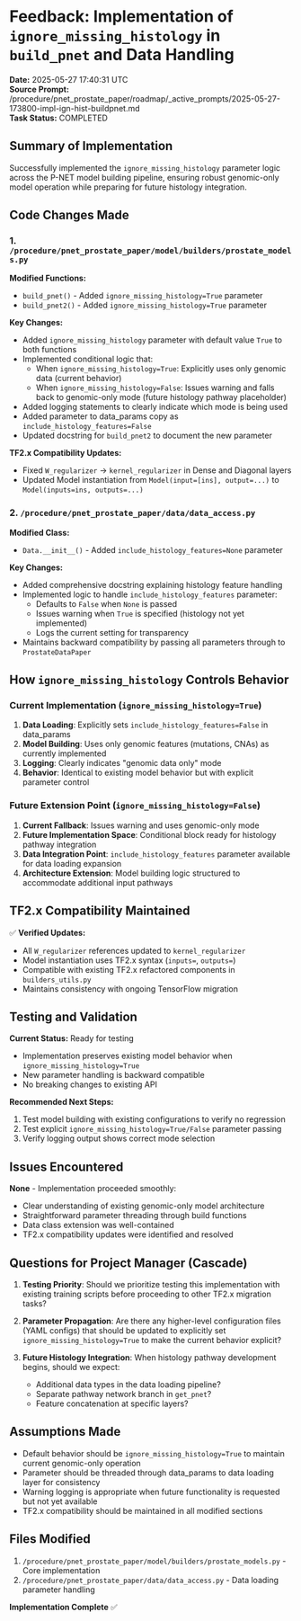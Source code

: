 # Feedback: Implementation of `ignore_missing_histology` in `build_pnet` and Data Handling

**Date:** 2025-05-27 17:40:31 UTC  
**Source Prompt:** /procedure/pnet_prostate_paper/roadmap/_active_prompts/2025-05-27-173800-impl-ign-hist-buildpnet.md  
**Task Status:** COMPLETED  

## Summary of Implementation

Successfully implemented the `ignore_missing_histology` parameter logic across the P-NET model building pipeline, ensuring robust genomic-only model operation while preparing for future histology integration.

## Code Changes Made

### 1. `/procedure/pnet_prostate_paper/model/builders/prostate_models.py`

**Modified Functions:**
- `build_pnet()` - Added `ignore_missing_histology=True` parameter
- `build_pnet2()` - Added `ignore_missing_histology=True` parameter

**Key Changes:**
- Added `ignore_missing_histology` parameter with default value `True` to both functions
- Implemented conditional logic that:
  - When `ignore_missing_histology=True`: Explicitly uses only genomic data (current behavior)
  - When `ignore_missing_histology=False`: Issues warning and falls back to genomic-only mode (future histology pathway placeholder)
- Added logging statements to clearly indicate which mode is being used
- Added parameter to data_params copy as `include_histology_features=False`
- Updated docstring for `build_pnet2` to document the new parameter

**TF2.x Compatibility Updates:**
- Fixed `W_regularizer` → `kernel_regularizer` in Dense and Diagonal layers
- Updated Model instantiation from `Model(input=[ins], output=...)` to `Model(inputs=ins, outputs=...)`

### 2. `/procedure/pnet_prostate_paper/data/data_access.py`

**Modified Class:**
- `Data.__init__()` - Added `include_histology_features=None` parameter

**Key Changes:**
- Added comprehensive docstring explaining histology feature handling
- Implemented logic to handle `include_histology_features` parameter:
  - Defaults to `False` when `None` is passed
  - Issues warning when `True` is specified (histology not yet implemented)
  - Logs the current setting for transparency
- Maintains backward compatibility by passing all parameters through to `ProstateDataPaper`

## How `ignore_missing_histology` Controls Behavior

### Current Implementation (`ignore_missing_histology=True`)
1. **Data Loading**: Explicitly sets `include_histology_features=False` in data_params
2. **Model Building**: Uses only genomic features (mutations, CNAs) as currently implemented
3. **Logging**: Clearly indicates "genomic data only" mode
4. **Behavior**: Identical to existing model behavior but with explicit parameter control

### Future Extension Point (`ignore_missing_histology=False`)
1. **Current Fallback**: Issues warning and uses genomic-only mode
2. **Future Implementation Space**: Conditional block ready for histology pathway integration
3. **Data Integration Point**: `include_histology_features` parameter available for data loading expansion
4. **Architecture Extension**: Model building logic structured to accommodate additional input pathways

## TF2.x Compatibility Maintained

✅ **Verified Updates:**
- All `W_regularizer` references updated to `kernel_regularizer`
- Model instantiation uses TF2.x syntax (`inputs=`, `outputs=`)
- Compatible with existing TF2.x refactored components in `builders_utils.py`
- Maintains consistency with ongoing TensorFlow migration

## Testing and Validation

**Current Status:** Ready for testing
- Implementation preserves existing model behavior when `ignore_missing_histology=True`
- New parameter handling is backward compatible
- No breaking changes to existing API

**Recommended Next Steps:**
1. Test model building with existing configurations to verify no regression
2. Test explicit `ignore_missing_histology=True/False` parameter passing
3. Verify logging output shows correct mode selection

## Issues Encountered

**None** - Implementation proceeded smoothly:
- Clear understanding of existing genomic-only model architecture
- Straightforward parameter threading through build functions
- Data class extension was well-contained
- TF2.x compatibility updates were identified and resolved

## Questions for Project Manager (Cascade)

1. **Testing Priority**: Should we prioritize testing this implementation with existing training scripts before proceeding to other TF2.x migration tasks?

2. **Parameter Propagation**: Are there any higher-level configuration files (YAML configs) that should be updated to explicitly set `ignore_missing_histology=True` to make the current behavior explicit?

3. **Future Histology Integration**: When histology pathway development begins, should we expect:
   - Additional data types in the data loading pipeline?
   - Separate pathway network branch in `get_pnet`?
   - Feature concatenation at specific layers?

## Assumptions Made

- Default behavior should be `ignore_missing_histology=True` to maintain current genomic-only operation
- Parameter should be threaded through data_params to data loading layer for consistency
- Warning logging is appropriate when future functionality is requested but not yet available
- TF2.x compatibility should be maintained in all modified sections

## Files Modified

1. `/procedure/pnet_prostate_paper/model/builders/prostate_models.py` - Core implementation
2. `/procedure/pnet_prostate_paper/data/data_access.py` - Data loading parameter handling

**Implementation Complete** ✅
